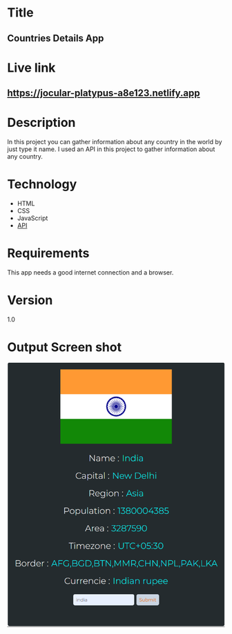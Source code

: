 # Title
##  Countries Details App

# Live link
## https://jocular-platypus-a8e123.netlify.app

# Description
In this project you can gather information about any country in the world by just type it name.
I used an API in this project to gather information about any country.

# Technology
- HTML
- CSS
- JavaScript
- [API](https://restcountries.com/v2/all)

# Requirements
This app needs a good internet connection and a browser.

# Version
1.0


# Output Screen shot
![img](./Screenshot%202023-02-15%20125220.png)
